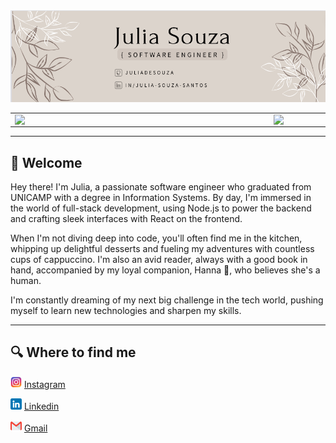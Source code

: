 <center>
<img src="./images/banner.png" />
<table>
    <tr>
        <td><img width="400px" align="left" src="https://github-readme-stats.vercel.app/api/top-langs/?username=juliadesouza&hide=html&layout=compact&theme=buefy" /></td>
        <td><img width="495px" align="left" src="https://github-readme-stats.vercel.app/api?username=juliadesouza&theme=buefy"/></td>
    </tr>   
</table>
</center> 
<hr>

## 👋 Welcome

Hey there! I'm Julia, a passionate software engineer who graduated from UNICAMP with a degree in Information Systems. By day, I'm immersed in the world of full-stack development, using Node.js to power the backend and crafting sleek interfaces with React on the frontend.

When I'm not diving deep into code, you'll often find me in the kitchen, whipping up delightful desserts and fueling my adventures with countless cups of cappuccino. I'm also an avid reader, always with a good book in hand, accompanied by my loyal companion, Hanna 🐶, who believes she's a human.

I'm constantly dreaming of my next big challenge in the tech world, pushing myself to learn new technologies and sharpen my skills.

<hr>

## 🔍 Where to find me

<img src="./images/instagram.png" height="18px" width="18px"/> [Instagram](https://www.instagram.com/julia.souza.s/)

<img src="./images/linkedin.png" height="18px" width="18px"/> [Linkedin](https://www.linkedin.com/in/julia-souza-santos/)

<img src="./images/gmail.png" height="18px" width="18px"/> [Gmail](julia.desousa.santos@gmail.com)
